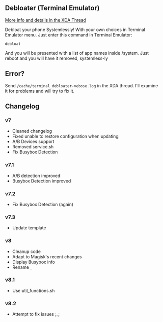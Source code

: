 ## Debloater (Terminal Emulator)
[More info and details in the XDA Thread](https://forum.xda-developers.com/apps/magisk/module-terminal-debloater-debloat-t3584163)

 Debloat your phone Systemlessly!
 With your own choices in Terminal Emulator menu.
 Just enter this command in Terminal Emulator:

	debloat
	
 And you will be presented with a list of app names inside /system.
 Just reboot and you will have it removed, systemless-ly
 
## Error?
 Send `/cache/terminal_debloater-vebose.log` in the XDA thread. I'll examine it for problems and will try to fix it.

## Changelog

### v7
* Cleaned changelog
* Fixed unable to restore configuration when updating
* A/B Devices support
* Removed service.sh
* Fix Busybox Detection
### v7.1
* A/B detection improved
* Busybox Detection improved
### v7.2
* Fix Busybox Detection (again)
### v7.3
* Update template
### v8
* Cleanup code
* Adapt to Magisk's recent changes
* Display Busybox info
* Rename *_*
### v8.1
* Use util_functions.sh
### v8.2
* Attempt to fix issues ;_;
